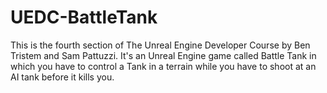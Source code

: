 # UEDC-BattleTank
This is the fourth section of The Unreal Engine Developer Course by Ben Tristem and Sam Pattuzzi. It's an Unreal Engine game called Battle Tank in which you have to control a Tank in a terrain while you have to shoot at an AI tank before it kills you.
